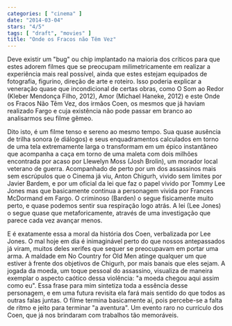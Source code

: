 ```yaml
---
categories: [ "cinema" ]
date: "2014-03-04"
stars: "4/5"
tags: [ "draft", "movies" ]
title: "Onde os Fracos não Têm Vez"
---
```

Deve existir um "bug" ou chip implantado na maioria dos críticos para
que estes adorem filmes que se preocupam milimetricamente em realizar
a experiência mais real possível, ainda que estes estejam equipados
de fotografia, figurino, direção de arte e roteiro. Isso poderia
explicar a veneração quase que incondicional de certas obras, como
O Som ao Redor (Kleber Mendonça Filho, 2012), Amor (Michael Haneke,
2012) e este Onde os Fracos Não Têm Vez, dos irmãos Coen, os mesmos
que já haviam realizado Fargo e cuja existência não pode passar em
branco ao analisarmos seu filme gêmeo.

Dito isto, é um filme tenso e sereno ao mesmo tempo. Sua quase ausência
de trilha sonora (e diálogos) e seus enquadramentos calculados em torno
de uma tela extremamente larga o transformam em um épico instantâneo
que acompanha a caça em torno de uma maleta com dois milhões encontrada
por acaso por Llewelyn Moss (Josh Brolin), um morador local veterano de
guerra. Acompanhado de perto por um dos assassinos mais sem escrúpulos
que o Cinema já viu, Anton Chigurh, vivido sem limites por Javier Bardem,
e por um oficial da lei que faz o papel vivido por Tommy Lee Jones mas
que basicamente continua a personagem vivida por Frances McDormand em
Fargo. O criminoso (Barden) o segue fisicamente muito perto, e quase
podemos sentir sua respiração logo atrás. A lei (Lee Jones) o segue
quase que metaforicamente, através de uma investigação que parece
cada vez avançar menos.

E é exatamente essa a moral da história dos Coen, verbalizada por Lee
Jones. O mal hoje em dia é inimaginável perto do que nossos antepassados
já viram, muitos deles xerifes que sequer se preocupavam em portar uma
arma. A maldade em No Country for Old Men atinge qualquer um que estiver
à frente dos objetivos de Chigurh, por mais banais que eles sejam. A
jogada da moeda, um toque pessoal do assassino, visualiza de maneira
exemplar o aspecto caótico dessa violência: "a moeda chegou aqui assim
como eu". Essa frase para mim sintetiza toda a essência desse personagem,
e em uma futura revisita ela fará mais sentido do que todos as outras
falas juntas. O filme termina basicamente aí, pois percebe-se a falta
de ritmo e jeito para terminar "a aventura". Um evento raro no currículo
dos Coen, que já nos brindaram com trabalhos tão memoráveis.
